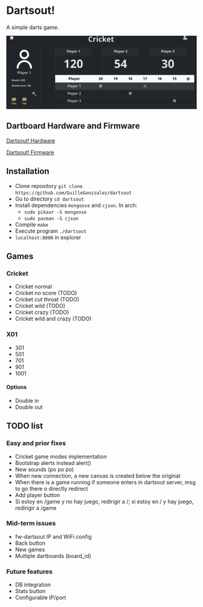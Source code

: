 # Dartsout!

A simple darts game.

![](./res/dartsout_shot.png)

## Dartboard Hardware and Firmware

[Dartsout! Hardware](https://github.com/GuilleGonzzalez/hw-dartsout)

[Dartsout! Firmware](https://github.com/GuilleGonzzalez/fw-dartsout)

## Installation

- Clone repository ```git clone https://github.com/GuilleGonzzalez/dartsout```
- Go to directory ```cd dartsout```
- Install dependencies ```mongoose``` and ```cjson```. In arch:
  - ```sudo pikaur -S mongoose```
  - ```sudo pacman -S cjson```
- Compile ```make```
- Execute program ```./dartsout```
- ```localhost:8000``` in explorer

## Games

### Cricket

- Cricket normal
- Cricket no score (TODO)
- Cricket cut throat (TODO)
- Cricket wild (TODO)
- Cricket crazy (TODO)
- Cricket wild and crazy (TODO)

### X01

- 301
- 501
- 701
- 901
- 1001

#### Options

- Double in
- Double out

## TODO list

### Easy and prior fixes

- Cricket game modes implementation
- Bootstrap alerts instead alert()
- New sounds (po po po)
- When new connection, a new canvas is created below the original
- When there is a game running if someone enters in dartsout server, msg to go there o directly redirect
- Add player button
- Si estoy en /game y no hay juego, redirigir a /; si estoy en / y hay juego, redirigir a /game

### Mid-term issues

- fw-dartsout IP and WiFi config
- Back button
- New games
- Multiple dartboards (board_id)

### Future features

- DB integration
- Stats button
- Configurable IP/port
